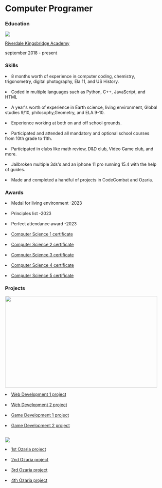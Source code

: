 <h1>Computer Programer</h1>
<h3>Education</h3>
<p>
 <img src="https://upload.wikimedia.org/wikipedia/en/b/b0/RiverdaleKingsbridge.jpg" class="center">
</p>
<p>
<a href="https://www.rka141.org/">
Riverdale Kingsbridge Academy
</a> </p>
september 2018 - present

<p><h3>Skills</h3>
 
<li> 8 months worth of experience in computer coding, chemistry, trigonometry, digital photography, Ela 11, and US History.</li><br>

<li> Coded in multiple languages such as Python, C++, JavaScript, and HTML</li><br>

<li>A year's worth of experience in Earth science, living environment, Global studies 9/10, philosophy,Geometry, and ELA 9-10.</li><br>

<li>Experience working at both on and off school grounds.</li><br>

<li>Participated and attended all mandatory and optional school courses from 10th grade to 11th.</li><br>

<li>Participated in clubs like math review, D&D club, Video Game club, and more.</li><br>

<li>Jailbroken multiple 3ds's and an iphone 11 pro running 15.4 with the help of guides.</li><br>

<li>Made and completed a handful of projects in CodeCombat and Ozaria.</li> 
</p>

<p><h3>Awards</h3>
 
<li>Medal for living environment -2023</li><br>
 
<li>Principles list -2023</li><br>

<li>Perfect attendance award -2023</li><br>

 <li>
 <a href="https://codecombat.com/certificates/65085e381507ef0019b0e612?class=65328838ef6ccc0017968930&course=560f1a9f22961295f9427742&course-instance=6532883a82fb1e0018e32be5">
  Computer Science 1 certificate</a>
 </li>
 <br>
<li>
 <a href="https://codecombat.com/certificates/65085e381507ef0019b0e612?class=65328838ef6ccc0017968930&course=5632661322961295f9428638&course-instance=653288c8ef6ccc001796c177">
 Computer Science 2 certificate</a>
</li>
<br>
<li>
 <a href="https://codecombat.com/certificates/65085e381507ef0019b0e612?class=65328838ef6ccc0017968930&course=56462f935afde0c6fd30fc8c&course-instance=6543ad150a41aa001899a344">
 Computer Science 3 certificate</a>
</li>
<br>
<li>
 <a href="https://codecombat.com/certificates/65085e381507ef0019b0e612?class=65328838ef6ccc0017968930&course=56462f935afde0c6fd30fc8d&course-instance=65577fb1aa63510033b56f9e">
Computer Science 4 certificate</a>
</li>
<br>
<li>
<a href="https://codecombat.com/certificates/65085e381507ef0019b0e612?class=65328838ef6ccc0017968930&course=569ed916efa72b0ced971447&course-instance=6568abde544374001ad6e576">
Computer Science 5 certificate </a>
</li>
</p>

<p><h3>Projects</h3>
<p>
 <a href="https://codecombat.com/home">
 <img width="500" height="300" src="https://thinkbigcoding.co.uk/wp-content/uploads/2019/11/codecombat-home-box.jpg" class= "center"/>
 </a> 
</p>


<li>
 <a href="https://codecombat.com/play/web-dev-level/wanted-poster/657b2043f360b500195a04ee?course=5789587aad86a6efb573701f">
  Web Development 1 project</a> 
</li> <br>

<li>
<a href="https://codecombat.com/play/web-dev-level/quizlet/658302e421a711003229ac88?course=5789587aad86a6efb5737020">
Web Development 2 project</a>
</li> <br>

<li>
 <a href="https://codecombat.com/play/game-dev-level/tabula-rasa/65957926884002c0849997f1?course=5789587aad86a6efb573701e">
  Game Development 1 project</a>
</li> <br>
  
<li>
<a href="https://codecombat.com/play/level/game-dev-2-final-project?course=57b621e7ad86a6efb5737e64&course-instance=657c92116c6caf0019013e65">
Game Development 2 project</a>
</li> <br>

<p>
<a href="https://www.ozaria.com/home">
<img src="https://ozaria.dexecure.net/images/ozaria/home/ozaria_logo_sun.png" class= "center">
</a>
</p>

<li>
 <a href="https://www.ozaria.com/play/game-dev-level/1fhcapstoneb/6512e41b58b2e7001825e806?course=5d41d731a8d1836b5aa3cba1&course-instance=65098500d0311a002e3b4a27">
  1st Ozaria project</a>
</li> <br>

<li>
 <a href="https://www.ozaria.com/play/game-dev-level/1upcapstone/652018264724b00018b0f5c8">
  2nd Ozaria project</a>
</li> <br>

<li>
 <a href="https://www.ozaria.com/play/game-dev-level/ch3capstoneb/659818d4c01a5147d42d6afb?course=5e27600d1c9d440000ac3ee7&course-instance=6514395a1661ae00197e3e1c">
  3rd Ozaria project</a>
</li> <br>

<li>
 <a href="https://www.ozaria.com/play/game-dev-level/ch4capstone/65e5ea344ed2d5ea1b86f2bf?course=5f0cb0b7a2492bba0b3520df&course-instance=65dcac8643186ddbdb657781">
  4th Ozaria project</a> 
</li>
